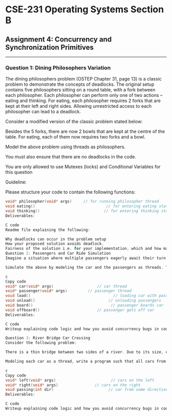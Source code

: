 # CSE-231 Operating Systems Section B
## Assignment 4: Concurrency and Synchronization Primitives

---

### Question 1: Dining Philosophers Variation

The dining philosophers problem (OSTEP Chapter 31, page 13) is a classic problem to demonstrate the concepts of deadlocks. The original setup contains five philosophers sitting on a round table, with a fork between each philosopher. Each philosopher can perform only one of two actions – eating and thinking. For eating, each philosopher requires 2 forks that are kept at their left and right sides. Allowing unrestricted access to each philosopher can lead to a deadlock.

Consider a modified version of the classic problem stated below:

Besides the 5 forks, there are now 2 bowls that are kept at the centre of the table. For eating, each of them now requires two forks and a bowl.

Model the above problem using threads as philosophers.

You must also ensure that there are no deadlocks in the code.

You are only allowed to use Mutexes (locks) and Conditional Variables for this question

Guideline:

Please structure your code to contain the following functions:

```c
void* philosopher(void* args)     // for running philosopher thread
void eating()                               // for entering eating state
void thinking()                            // for entering thinking state
Deliverables:

C code
Readme file explaining the following:

Why deadlocks can occur in the problem setup
How your proposed solution avoids deadlock.
Fairness of the solution i.e. for your implementation, which and how many of the 5 philosopher threads are able to eat, and a rough estimate of how often a philosopher is able to eat (if at all).
Question 2: Passengers and Car Ride Simulation
Imagine a situation where multiple passengers eagerly await their turn to take a ride in a car. This car has a limited capacity and can only set off when fully occupied, with a maximum of C passengers on board (where C is less than the total number of passengers). Passengers have the simple tasks of getting on and off the car, while the car itself must manage the loading, running, and unloading procedures. Passengers are allowed to board only when the car has completed the loading process, and the car can commence its journey once it has reached its maximum passenger capacity. Passengers can disembark from the car only after it has completed its unloading process.

Simulate the above by modeling the car and the passengers as threads. Take the total number of passengers and capacity as input from the user.

c
Copy code
void* car(void* args)                   // car thread
void* passenger(void* args)         // passenger thread
void load()                                    // loading car with passengers
void unload()                                // unloading passengers
void board()                                  // passenger boards car
void offboard()                         // passenger gets off car
Deliverables:

C code
Writeup explaining code logic and how you avoid concurrency bugs in code

Question 3: River Bridge Car Crossing
Consider the following problem:

There is a thin bridge between two sides of a river. Due to its size, only one car can travel from the left side of the river to the right and vice versa. The number of cars that can travel on the bridge simultaneously is 5. If 2 cars from opposite sides travel on the bridge simultaneously, they will not be able to cross, and travel will stop.

Modeling each car as a thread, write a program such that all cars from the left and the right side are able to cross without violating the above constraints (the number of cars on the left and right is to be taken as input from the user).

c
Copy code
void* left(void* args)                        // cars on the left
void* right(void* args)                // cars on the right
void passing(int dir)                        // car from some direction is traveling on the bridge
Deliverables:

C code
Writeup explaining code logic and how you avoid concurrency bugs in code
